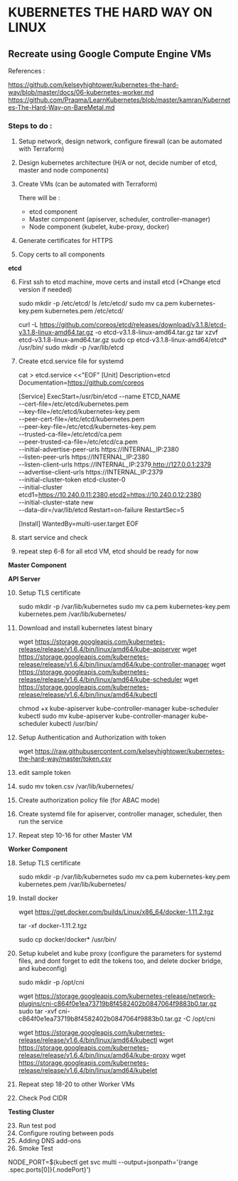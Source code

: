 # KUBERNETES THE HARD WAY ON LINUX


## Recreate using Google Compute Engine VMs


References :


https://github.com/kelseyhightower/kubernetes-the-hard-way/blob/master/docs/06-kubernetes-worker.md
https://github.com/Praqma/LearnKubernetes/blob/master/kamran/Kubernetes-The-Hard-Way-on-BareMetal.md


### Steps to do :

1. Setup network, design network, configure firewall (can be automated with Terraform)
2. Design kubernetes architecture (H/A or not, decide number of etcd, master and node components)
3. Create VMs (can be automated with Terraform)

	There will be :
	- etcd component
	- Master component (apiserver, scheduler, controller-manager)
	- Node component (kubelet, kube-proxy, docker)

4. Generate certificates for HTTPS
5. Copy certs to all components

**etcd**

6. First ssh to etcd machine, move certs and install etcd (*Change etcd version if needed)
	
	sudo mkdir -p /etc/etcd/
	ls /etc/etcd/
	sudo mv ca.pem kubernetes-key.pem kubernetes.pem /etc/etcd/

	curl -L https://github.com/coreos/etcd/releases/download/v3.1.8/etcd-v3.1.8-linux-amd64.tar.gz -o etcd-v3.1.8-linux-amd64.tar.gz
	tar xzvf etcd-v3.1.8-linux-amd64.tar.gz 
	sudo cp etcd-v3.1.8-linux-amd64/etcd* /usr/bin/
	sudo mkdir -p /var/lib/etcd

7. Create etcd.service file for systemd

	cat > etcd.service <<"EOF"
	[Unit]
	Description=etcd
	Documentation=https://github.com/coreos

	[Service]
	ExecStart=/usr/bin/etcd --name ETCD_NAME \
	  --cert-file=/etc/etcd/kubernetes.pem \
	  --key-file=/etc/etcd/kubernetes-key.pem \
	  --peer-cert-file=/etc/etcd/kubernetes.pem \
	  --peer-key-file=/etc/etcd/kubernetes-key.pem \
	  --trusted-ca-file=/etc/etcd/ca.pem \
	  --peer-trusted-ca-file=/etc/etcd/ca.pem \
	  --initial-advertise-peer-urls https://INTERNAL_IP:2380 \
	  --listen-peer-urls https://INTERNAL_IP:2380 \
	  --listen-client-urls https://INTERNAL_IP:2379,http://127.0.0.1:2379 \
	  --advertise-client-urls https://INTERNAL_IP:2379 \
	  --initial-cluster-token etcd-cluster-0 \
	  --initial-cluster etcd1=https://10.240.0.11:2380,etcd2=https://10.240.0.12:2380 \
	  --initial-cluster-state new \
	  --data-dir=/var/lib/etcd
	Restart=on-failure
	RestartSec=5
	
	[Install]
	WantedBy=multi-user.target
	EOF

8. start service and check
9. repeat step 6-8 for all etcd VM, etcd should be ready for now

**Master Component**

**API Server**

10. Setup TLS certificate

	sudo mkdir -p /var/lib/kubernetes
	sudo mv ca.pem kubernetes-key.pem kubernetes.pem /var/lib/kubernetes/

11. Download and install kubernetes latest binary

	wget https://storage.googleapis.com/kubernetes-release/release/v1.6.4/bin/linux/amd64/kube-apiserver
	wget https://storage.googleapis.com/kubernetes-release/release/v1.6.4/bin/linux/amd64/kube-controller-manager
	wget https://storage.googleapis.com/kubernetes-release/release/v1.6.4/bin/linux/amd64/kube-scheduler
	wget https://storage.googleapis.com/kubernetes-release/release/v1.6.4/bin/linux/amd64/kubectl

	chmod +x kube-apiserver kube-controller-manager kube-scheduler kubectl
	sudo mv kube-apiserver kube-controller-manager kube-scheduler kubectl /usr/bin/

12. Setup Authentication and Authorization with token

	wget https://raw.githubusercontent.com/kelseyhightower/kubernetes-the-hard-way/master/token.csv
	
13. edit sample token
14. sudo mv token.csv /var/lib/kubernetes/
15. Create authorization policy file (for ABAC mode)
16. Create systemd file for apiserver, controller manager, scheduler, then run the service
17. Repeat step 10-16 for other Master VM

**Worker Component**

18. Setup TLS certificate
	
	sudo mkdir -p /var/lib/kubernetes
	sudo mv ca.pem kubernetes-key.pem kubernetes.pem /var/lib/kubernetes/

19. Install docker

	wget https://get.docker.com/builds/Linux/x86_64/docker-1.11.2.tgz

	tar -xf docker-1.11.2.tgz

	sudo cp docker/docker* /usr/bin/

20. Setup kubelet and kube proxy (configure the parameters for systemd files, and dont forget to edit the tokens too, and delete docker bridge, and kubeconfig)

	sudo mkdir -p /opt/cni

	wget https://storage.googleapis.com/kubernetes-release/network-plugins/cni-c864f0e1ea73719b8f4582402b0847064f9883b0.tar.gz
	sudo tar -xvf cni-c864f0e1ea73719b8f4582402b0847064f9883b0.tar.gz -C /opt/cni

	wget https://storage.googleapis.com/kubernetes-release/release/v1.6.4/bin/linux/amd64/kubectl
	wget https://storage.googleapis.com/kubernetes-release/release/v1.6.4/bin/linux/amd64/kube-proxy
	wget https://storage.googleapis.com/kubernetes-release/release/v1.6.4/bin/linux/amd64/kubelet

21. Repeat step 18-20 to other Worker VMs
22. Check Pod CIDR

**Testing Cluster**

23. Run test pod
24. Configure routing between pods
25. Adding DNS add-ons
26. Smoke Test

 NODE_PORT=$(kubectl get svc multi --output=jsonpath='{range .spec.ports[0]}{.nodePort}')
